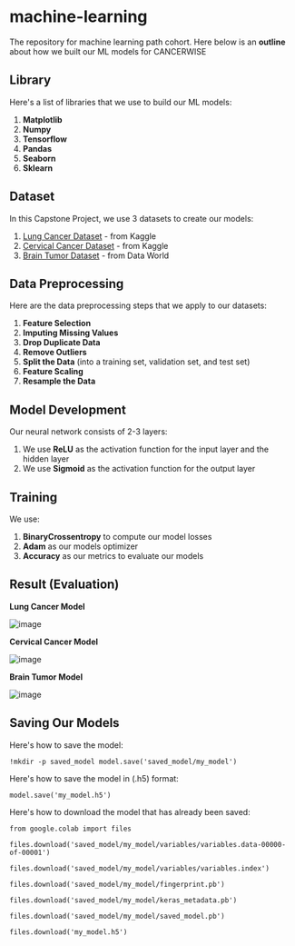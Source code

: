 # machine-learning
The repository for machine learning path cohort.
Here below is an **outline** about how we built our ML models for CANCERWISE

## Library

Here's a list of libraries that we use to build our ML models:
1. **Matplotlib**
2. **Numpy**
3. **Tensorflow**
4. **Pandas**
5. **Seaborn**
6. **Sklearn**

## Dataset

In this Capstone Project, we use 3 datasets to create our models:
1. [Lung Cancer Dataset](https://www.kaggle.com/datasets/mysarahmadbhat/lung-cancer) - from Kaggle
2. [Cervical Cancer Dataset](https://www.kaggle.com/datasets/loveall/cervical-cancer-risk-classification) - from Kaggle
3. [Brain Tumor Dataset](https://data.world/seekersoftec/risk-of-brain-tumor/workspace/file?filename=risk_of_brain_tumor.csv) - from Data World

## Data Preprocessing

Here are the data preprocessing steps that we apply to our datasets:
1. **Feature Selection**
2. **Imputing Missing Values**
3. **Drop Duplicate Data**
4. **Remove Outliers**
6. **Split the Data** (into a training set, validation set, and test set)
7. **Feature Scaling**
8. **Resample the Data**

## Model Development

Our neural network consists of 2-3 layers:
1. We use **ReLU** as the activation function for the input layer and the hidden layer
2. We use **Sigmoid** as the activation function for the output layer

## Training

We use: 
1. **BinaryCrossentropy** to compute our model losses
2. **Adam** as our models optimizer 
3. **Accuracy** as our metrics to evaluate our models

## Result (Evaluation)

**Lung Cancer Model**

![image](https://github.com/cancerwise/machine-learning/assets/92629964/2f5b38a4-bcf9-45cd-a51f-627a2fdb32b4)

**Cervical Cancer Model**

![image](https://github.com/cancerwise/machine-learning/assets/92629964/e16f9c68-45be-4509-83af-2b0439c62d46)

**Brain Tumor Model**

![image](https://github.com/cancerwise/machine-learning/assets/92629964/5e1cec44-087c-4416-8676-9b686f31093a)

## Saving Our Models

Here's how to save the model:

`!mkdir -p saved_model
model.save('saved_model/my_model')`

Here's how to save the model in (.h5) format:

`model.save('my_model.h5')`

Here's how to download the model that has already been saved:

`from google.colab import files`

`files.download('saved_model/my_model/variables/variables.data-00000-of-00001')`

`files.download('saved_model/my_model/variables/variables.index')`

`files.download('saved_model/my_model/fingerprint.pb')`

`files.download('saved_model/my_model/keras_metadata.pb')`

`files.download('saved_model/my_model/saved_model.pb')`

`files.download('my_model.h5')`
